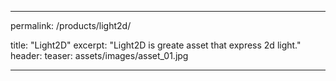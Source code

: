 ---

permalink: /products/light2d/

title: "Light2D"
excerpt: "Light2D is greate asset that express 2d light."
header:
  teaser: assets/images/asset_01.jpg

---